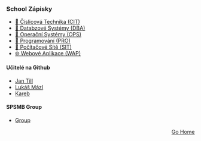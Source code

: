 ### School Zápisky
- <a href="https://github.com/neostetic/School-Zapisky/tree/main/CIT">💯 Číslicová Technika (CIT)</a>
- <a href="https://github.com/neostetic/School-Zapisky/tree/main/DBA">📂 Databzové Systémy (DBA)</a>
- <a href="https://github.com/neostetic/School-Zapisky/tree/main/OPS">📴 Operační Systémy (OPS)</a>
- <a href="https://github.com/neostetic/School-Zapisky/blob/main/PRO/README.md">💾 Programování (PRO)</a>
- <a href="https://github.com/neostetic/School-Zapisky/tree/main/SIT">🔌 Počítačové Sítě (SIT)</a>
- <a href="https://github.com/neostetic/School-Zapisky/tree/main/WAP">🌐 Webové Aplikace (WAP)</a>

#### Učitelé na Github
- <a href="https://github.com/honziktillu">Jan Till</a>
- <a href="https://github.com/LukasMazl">Lukáš Mázl</a>
- <a href="https://github.com/KRBNJSF">Kareb</a>

#### SPSMB Group
- <a href="https://github.com/SPSMB">Group</a>

<p align="right">
  <a href="https://github.com/neostetic">Go Home</a>
</p>
